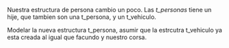 Nuestra estructura de persona cambio un poco. Las *t_personas* tiene un hije, que tambien son una t_persona, y un t_vehiculo.

Modelar la nueva estructura t_persona, asumir que la estrcutra t_vehiculo ya esta creada al igual que facundo y nuestro corsa.
